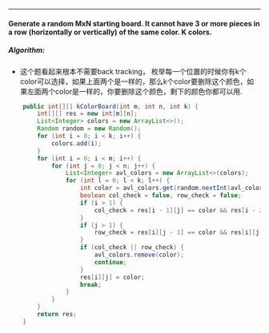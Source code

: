 ***
#### Generate a random MxN starting board. It cannot have 3 or more pieces in a row (horizontally or vertically) of the same color. K colors.

##### Algorithm:
- 这个题看起来根本不需要back tracking， 枚举每一个位置的时候你有k个color可以选择，如果上面两个是一样的，那么k个color要删除这个颜色，如果左面两个color是一样的，你要删除这个颜色，剩下的颜色你都可以用.

```java
    public int[][] kColorBoard(int m, int n, int k) {
        int[][] res = new int[m][n];
        List<Integer> colors = new ArrayList<>();
        Random random = new Random();
        for (int i = 0; i < k; i++) {
            colors.add(i);
        }
        for (int i = 0; i < m; i++) {
            for (int j = 0; j < n; j++) {
                List<Integer> avl_colors = new ArrayList<>(colors);
                for (int l = 0; l < k; l++) {
                    int color = avl_colors.get(random.nextInt(avl_colors.size()));
                    boolean col_check = false, row_check = false;
                    if (i > 1) {
                        col_check = res[i - 1][j] == color && res[i - 2][j] == color;
                    }
                    if (j > 1) {
                        row_check = res[i][j - 1] == color && res[i][j - 2] == color;
                    }
                    if (col_check || row_check) {
                        avl_colors.remove(color);
                        continue;
                    }
                    res[i][j] = color;
                    break;
                }
            }
        }
        return res;
    }
```

